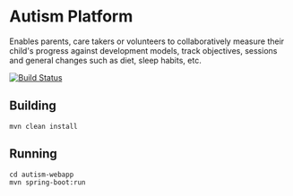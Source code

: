 Autism Platform
===============

Enables parents, care takers or volunteers to collaboratively measure their child's progress against
development models, track objectives, sessions and general changes such as diet, sleep habits, etc.

[![Build Status](https://travis-ci.org/Mindera/autism.svg?branch=master)](https://travis-ci.org/Mindera/autism)

Building
--------

    mvn clean install

Running
-------
    cd autism-webapp
    mvn spring-boot:run



